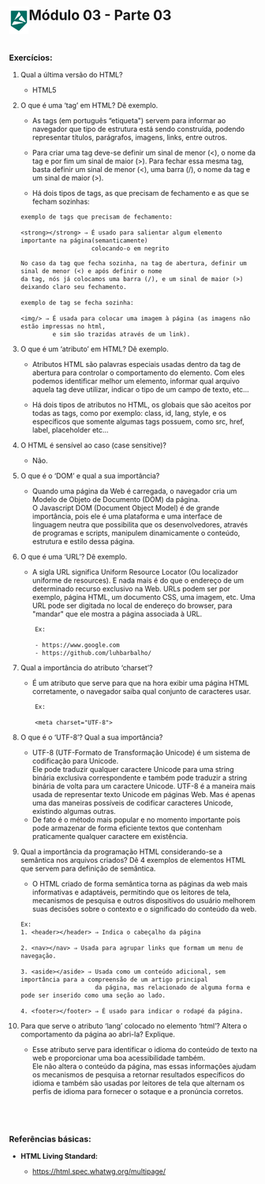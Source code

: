 <div display="flex">
    <img src="../assets/alpha-logo.png" width="40px" align="left"/>
    <h1>Módulo 03 - Parte 03</h1>
</div>

&nbsp;
### Exercícios:

1. Qual a última versão do HTML?

    - HTML5

1. O que é uma ‘tag’ em HTML? Dê exemplo. 

    - As tags (em português “etiqueta") servem para informar ao navegador que tipo de estrutura está sendo construída, podendo representar títulos, parágrafos, imagens, links, entre outros.

    - Para criar uma tag deve-se definir um sinal de menor (<), o nome da tag e por fim um sinal de maior (>). Para fechar essa mesma tag, basta definir um sinal de menor (<), uma barra (/), o nome da tag e um sinal de maior (>).

    - Há dois tipos de tags, as que precisam de fechamento e as que se fecham sozinhas:
    ```
    exemplo de tags que precisam de fechamento:

    <strong></strong> ⇒ É usado para salientar algum elemento importante na página(semanticamente)
                        colocando-o em negrito
    ```
    ```
    No caso da tag que fecha sozinha, na tag de abertura, definir um sinal de menor (<) e após definir o nome
    da tag, nós já colocamos uma barra (/), e um sinal de maior (>) deixando claro seu fechamento.

    exemplo de tag se fecha sozinha:

    <img/> ⇒ É usada para colocar uma imagem à página (as imagens não estão impressas no html,
             e sim são trazidas através de um link).
    ```

1. O que é um ‘atributo’ em HTML? Dê exemplo.

    - Atributos HTML são palavras especiais usadas dentro da tag de abertura para controlar o comportamento do elemento. Com eles podemos identificar melhor um elemento, informar qual arquivo aquela tag deve utilizar, indicar o tipo de um campo de texto, etc…

    - Há dois tipos de atributos no HTML, os globais que são aceitos por todas as tags, como por exemplo: class, id, lang, style, e os específicos que somente algumas tags possuem, como src, href, label, placeholder etc…

1. O HTML é sensível ao caso (case sensitive)?

    - Não.

1. O que é o ‘DOM’ e qual a sua importância?

    - Quando uma página da Web é carregada, o navegador cria um Modelo de Objeto de Documento (DOM) da página.<br>
    O Javascript DOM (Document Object Model) é de grande importância, pois ele é uma plataforma e uma interface de linguagem neutra que possibilita que os desenvolvedores, através de programas e scripts, manipulem dinamicamente o conteúdo, estrutura e estilo dessa página.

1. O que é uma ‘URL’? Dê exemplo.

    - A sigla URL significa Uniform Resource Locator (Ou localizador uniforme de resources). E nada mais é do que o endereço de um determinado recurso exclusivo na Web. URLs podem ser por exemplo, página HTML, um documento CSS, uma imagem, etc.
    Uma URL pode ser digitada no local de endereço do browser, para "mandar" que ele mostra a página associada à URL.

    ```
        Ex:
        
        - https://www.google.com
        - https://github.com/luhbarbalho/
    ```

1. Qual a importância do atributo ‘charset’? 

    - É um atributo que serve para que na hora exibir uma página HTML corretamente, o navegador saiba qual conjunto de caracteres usar.
    ```
        Ex:
        
        <meta charset="UTF-8">
    ```

1. O que é o ‘UTF-8’? Qual a sua importância? 

    - UTF-8  (UTF-Formato de Transformação Unicode) é um sistema de codificação para Unicode.<br>
    Ele pode traduzir qualquer caractere Unicode para uma string binária exclusiva correspondente e também pode traduzir a string binária de volta para um caractere Unicode. UTF-8 é a maneira mais usada de representar texto Unicode em páginas Web. Mas é apenas uma das maneiras possíveis de codificar caracteres Unicode, existindo algumas outras.
    - De fato é o método mais popular e no momento importante pois pode armazenar de forma eficiente textos que contenham praticamente qualquer caractere em existência.

1. Qual a importância da programação HTML considerando-se a semântica nos arquivos criados? Dê 4 exemplos de elementos HTML que servem para definição de semântica.

    - O HTML criado de forma semântica torna as páginas da web mais informativas e adaptáveis, permitindo que os leitores de tela, mecanismos de pesquisa e outros dispositivos do usuário melhorem suas decisões sobre o contexto e o significado do conteúdo da web.

    ```
    Ex:
    1. <header></header> ⇒ Indica o cabeçalho da página
    
    2. <nav></nav> ⇒ Usada para agrupar links que formam um menu de navegação.
    
    3. <aside></aside> ⇒ Usada como um conteúdo adicional, sem importância para a compreensão de um artigo principal
                         da página, mas relacionado de alguma forma e pode ser inserido como uma seção ao lado.
                         
    4. <footer></footer> ⇒ É usado para indicar o rodapé da página.
    ```

1. Para que serve o atributo ‘lang’ colocado no elemento ‘html’? Altera o comportamento da página ao abri-la? Explique.

    - Esse atributo serve para identificar o idioma do conteúdo de texto na web e proporcionar uma boa acessibilidade também.<br>
    Ele não altera o conteúdo da página, mas essas informações ajudam os mecanismos de pesquisa a retornar resultados específicos do idioma e também são usadas por leitores de tela que alternam os perfis de idioma para fornecer o sotaque e a pronúncia corretos.

&nbsp;
---

### Referências básicas:

- **HTML Living Standard:**

    - https://html.spec.whatwg.org/multipage/